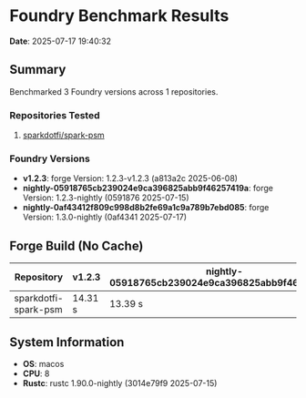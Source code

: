 # Foundry Benchmark Results

**Date**: 2025-07-17 19:40:32

## Summary

Benchmarked 3 Foundry versions across 1 repositories.

### Repositories Tested

1. [sparkdotfi/spark-psm](https://github.com/sparkdotfi/spark-psm)

### Foundry Versions

- **v1.2.3**: forge Version: 1.2.3-v1.2.3 (a813a2c 2025-06-08)
- **nightly-05918765cb239024e9ca396825abb9f46257419a**: forge Version: 1.2.3-nightly (0591876 2025-07-15)
- **nightly-0af43412f809c998d8b2fe69a1c9a789b7ebd085**: forge Version: 1.3.0-nightly (0af4341 2025-07-17)

## Forge Build (No Cache)

| Repository | v1.2.3 | nightly-05918765cb239024e9ca396825abb9f46257419a | nightly-0af43412f809c998d8b2fe69a1c9a789b7ebd085 |
|------------|----------|----------|----------|
| sparkdotfi-spark-psm | 14.31 s | 13.39 s | 13.86 s |

## System Information

- **OS**: macos
- **CPU**: 8
- **Rustc**: rustc 1.90.0-nightly (3014e79f9 2025-07-15)
